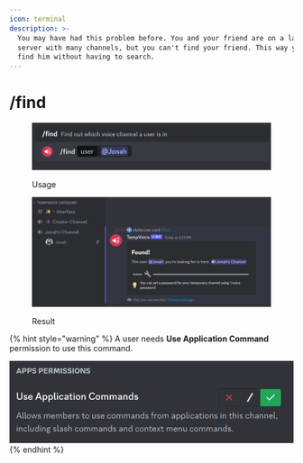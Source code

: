 ```yaml
---
icon: terminal
description: >-
  You may have had this problem before. You and your friend are on a large
  server with many channels, but you can't find your friend. This way you can
  find him without having to search.
---
```


# /find

<figure><img src="../.gitbook/assets/image (4) (1) (1) (1) (1).png" alt=""><figcaption><p>Usage</p></figcaption></figure>

<figure><img src="../.gitbook/assets/image (5) (1) (1).png" alt=""><figcaption><p>Result</p></figcaption></figure>

{% hint style="warning" %}
A user needs **Use Application Command** permission to use this command.

![](<../.gitbook/assets/image (75).png>)
{% endhint %}
